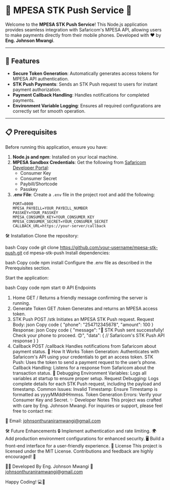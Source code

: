 # 🌟 MPESA STK Push Service 🌟

Welcome to the **MPESA STK Push Service**! This Node.js application provides seamless integration with Safaricom's MPESA API, allowing users to make payments directly from their mobile phones. Developed with ❤️ by **Eng. Johnson Mwangi**.

---

## 🚀 Features

- **Secure Token Generation**: Automatically generates access tokens for MPESA API authentication.
- **STK Push Payments**: Sends an STK Push request to users for instant payment authorization.
- **Payment Callback Handling**: Handles notifications for completed payments.
- **Environment Variable Logging**: Ensures all required configurations are correctly set for smooth operation.

---

## 📋 Prerequisites

Before running this application, ensure you have:

1. **Node.js and npm**: Installed on your local machine.
2. **MPESA Sandbox Credentials**: Get the following from [Safaricom Developer Portal](https://developer.safaricom.co.ke/):
   - Consumer Key
   - Consumer Secret
   - Paybill/Shortcode
   - Passkey
3. **.env File**: Create a `.env` file in the project root and add the following:
   ```plaintext
   PORT=8000
   MPESA_PAYBILL=YOUR_PAYBILL_NUMBER
   PASSKEY=YOUR_PASSKEY
   MPESA_CONSUMER_KEY=YOUR_CONSUMER_KEY
   MPESA_CONSUMER_SECRET=YOUR_CONSUMER_SECRET
   CALLBACK_URL=https://your-server/callback
🛠️ Installation
Clone the repository:

bash
Copy code
git clone https://github.com/your-username/mpesa-stk-push.git
cd mpesa-stk-push
Install dependencies:

bash
Copy code
npm install
Configure the .env file as described in the Prerequisites section.

Start the application:

bash
Copy code
npm start
🌐 API Endpoints
1. Home
GET /
Returns a friendly message confirming the server is running.
2. Generate Token
GET /token
Generates and returns an MPESA access token.
3. STK Push
POST /stk
Initiates an MPESA STK Push request.
Request Body:
json
Copy code
{
  "phone": "254712345678",
  "amount": 100
}
Response:
json
Copy code
{
  "message": "📲 STK Push sent successfully! Check your phone to proceed. 😊",
  "data": {
    // Safaricom's STK Push API response
  }
}
4. Callback
POST /callback
Handles notifications from Safaricom about payment status.
📖 How It Works
Token Generation: Authenticates with Safaricom's API using your credentials to get an access token.
STK Push: Uses the token to send a payment request to the user’s phone.
Callback Handling: Listens for a response from Safaricom about the transaction status.
🐞 Debugging
Environment Variables: Logs all variables at startup to ensure proper setup.
Request Debugging: Logs complete details for each STK Push request, including the payload and timestamp.
Common Issues:
Invalid Timestamp: Ensure Timestamp is formatted as yyyyMMddHHmmss.
Token Generation Errors: Verify your Consumer Key and Secret.
✨ Developer Notes
This project was crafted with care by Eng. Johnson Mwangi. For inquiries or support, please feel free to contact me:

📧 Email: johnsonthuraniramwangi@gmail.com

🛠️ Future Enhancements
🔒 Implement authentication and rate limiting.
🌍 Add production environment configurations for enhanced security.
🖥️ Build a front-end interface for a user-friendly experience.
📜 License
This project is licensed under the MIT License. Contributions and feedback are highly encouraged! 🚀

👨‍💻 Developed By
Eng. Johnson Mwangi
📧 johnsonthuraniramwangi@gmail.com

Happy Coding! 💻🚀